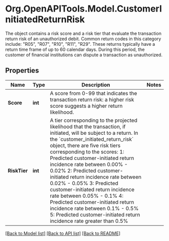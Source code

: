 # Org.OpenAPITools.Model.CustomerInitiatedReturnRisk
The object contains a risk score and a risk tier that evaluate the transaction return risk of an unauthorized debit. Common return codes in this category include: \"R05\", \"R07\", \"R10\", \"R11\", \"R29\". These returns typically have a return time frame of up to 60 calendar days. During this period, the customer of financial institutions can dispute a transaction as unauthorized.

## Properties

Name | Type | Description | Notes
------------ | ------------- | ------------- | -------------
**Score** | **int** | A score from 0-99 that indicates the transaction return risk: a higher risk score suggests a higher return likelihood. | 
**RiskTier** | **int** | A tier corresponding to the projected likelihood that the transaction, if initiated, will be subject to a return.  In the &#x60;customer_initiated_return_risk&#x60; object, there are five risk tiers corresponding to the scores:   1: Predicted customer-initiated return incidence rate between 0.00% - 0.02%   2: Predicted customer-initiated return incidence rate between 0.02% - 0.05%   3: Predicted customer-initiated return incidence rate between 0.05% - 0.1%   4: Predicted customer-initiated return incidence rate between 0.1% - 0.5%   5: Predicted customer-initiated return incidence rate greater than 0.5%  | 

[[Back to Model list]](../README.md#documentation-for-models) [[Back to API list]](../README.md#documentation-for-api-endpoints) [[Back to README]](../README.md)

